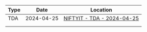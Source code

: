 | Type | Date       | Location                                                                |
| ---- | ---------- | ----------------------------------------------------------------------- |
| TDA  | 2024-04-25 | [NIFTYIT - TDA - 2024-04-25](tda/NIFTYIT%20-%20TDA%20-%202024-04-25.md) |
|      |            |                                                                         |
|      |            |                                                                         |
